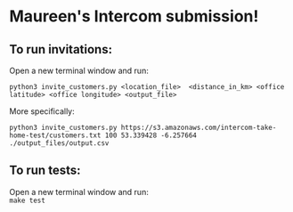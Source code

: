 # Maureen's Intercom submission!

## To run invitations:
Open a new terminal window and run:  

```python3 invite_customers.py <location_file>  <distance_in_km> <office latitude> <office longitude> <output_file>```

More specifically:  

```python3 invite_customers.py https://s3.amazonaws.com/intercom-take-home-test/customers.txt 100 53.339428 -6.257664 ./output_files/output.csv```
## To run tests:
Open a new terminal window and run:  
    ```make test```